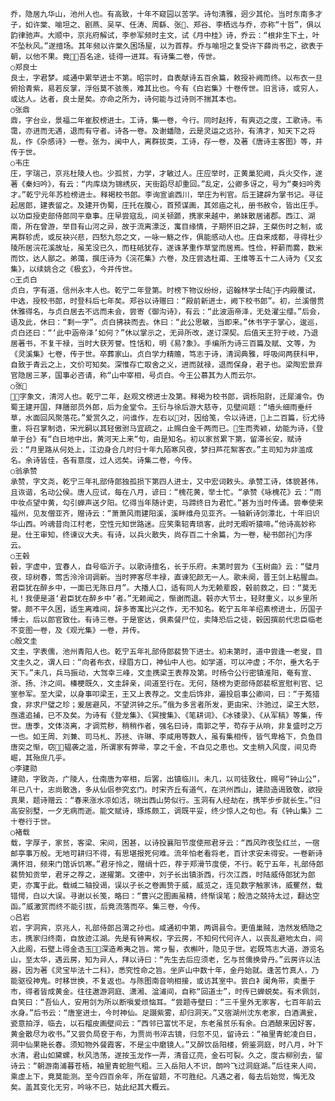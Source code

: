 <!-- { "loadSidebar": true } -->
    乔，隐居九华山，池州人也。有高致，十年不窥园以苦学。诗句清雅，迥少其伦。当时东南多才子，如许棠、喻坦之、剧燕、吴罕、任涛、周繇、张、郑谷、李栖远与乔，亦称“十哲”，俱以韵律驰声。大顺中，京兆府解试，李参军频时主文，试《月中桂》诗，乔云：“根非生下土，叶不坠秋风。”遂擅场。其年频以许棠久困场屋，以为首荐。乔与喻坦之复受许下薛尚书之，欲表于朝，以他不果。竟吾名途，徒得一进耳。有诗集二卷，传世。
    ○郑良士
    良士，字君梦。咸通中累举进士不第。昭宗时，自表献诗五百余篇，敕授补阙而终。以布衣一旦俯拾青紫，易若反掌，浮俗莫不骇羡，难其比也。今有《白岩集》十卷传世。旧言诗，或穷人，或达人。达者，良士是矣。亦命之所为，诗何能与过诗则不揣其本也。
    ○张鼎
    鼎，字台业，景福二年崔胶榜进士。工诗，集一卷，今行。同时赵抟，有爽迈之度，工歌诗。韦霭，亦进而无遇，退而有守者。诗各一卷。及谢蟠隐，云是灵运之远孙，有清才，知天下之将乱，作《杂感诗》一卷。张为，闽中人，离群拔类，工诗，存一卷，及著《唐诗主客图》等，并传于世。
    ○韦庄
    庄，字瑞己，京兆杜陵人也。少孤贫，力学，才敏过人。庄应举时，正黄巢犯阙，兵火交作，遂著《秦妇吟》，有云：“内库烧为锦绣灰，天街蹈尽却重回。”乱定，公卿多讶之，号为“奏妇吟秀才。”乾宁元年苏检榜进士。释褐校书郎。李询宣谕西川，举庄为判官。后王建辟为掌书记。寻征起居郎，建表留之。及建开伪蜀，庄托在腹心，首预谋画，其郊庙之礼，册书赦令，皆出庄手。以功臣授吏部侍郎同平章事。庄早尝寇乱，间关顿踬，携家来越中，弟妹散居诸郡。西江、湖南，所在曾游，举目有山河之异，故于流离漂泛，寓目缘情，子期怀旧之辞，王粲伤时之制，或离群轸虎，或反袂兴悲，四愁九怨之文，一咏一觞之作，俱能感动人也。庄自来成都，寻得杜少陵所居浣花溪故址，虽芜没已久，而柱砥犹存，遂诛茅重作草堂而居焉。性俭，秤薪而爨，数米而饮，达人鄙之。弟蔼，撰庄诗为《浣花集》六卷，及庄尝选杜甫、王维等五十二人诗为《又玄集》，以续姚合之《极玄》，今并传世。
    ○王贞白
    贞白，字有道，信州永丰人也。乾宁二年登第。时榜下物议纷纷，诏翰林学士陆于内殿覆试，中选，授校书郎，时登科后七年矣。郑谷以诗赠曰：“殿前新进士，阙下校书郎”。初，兰溪僧贯休雅得名，与贞白居去不远而未会，尝寄《御沟诗》，有云：“此波涵帝泽，无处濯尘缨。”后会，语及此，休曰：“剩一字”。贞白拂袂而去。休曰：“此公思敏，当即来。”休书字于掌心，逡巡，贞白还曰：“‘此中涵帝泽’如何？”休以掌示之，无异所改，遂订深契。后值天王狩于岐，乃退居著书，不复干禄，当时大获芳誉。性恬和，明《易?象》。手编所为诗三百篇及赋、文等，为《灵溪集》七卷，传于世。卒葬家山。贞白学力精赡，笃志于诗，清润典雅，呼吸间两获科甲，自致于青云之上，文价可知矣。深惟存亡取舍之义，进而就禄，退而保身，君子也。梁陶宏景弃官隐居三茅，国事必咨请，称“山中宰相，号贞白。今王公慕其为人而云尔。
    ○张
    ，字象文，清河人也。乾宁二年，赵观文榜进士及第。释褐为校书郎，调栎阳尉，迁犀浦令。伪蜀王建开国，拜膳部员外郎，后为金堂令。王衍与徐后游大慈寺，见壁间题：“墙头细雨垂纤草，水面回风聚落花。”爱赏久之，问谁作，左右以对，因给笺，令以诗进，上二百篇，衍尤待重，将召掌制诰，宋光嗣以其轻傲驸马宜疏之，止赐白金千两而已。生而秀颖，幼能为诗，《登单于台》有“白日地中出，黄河天上来“句，由是知名。初以家贫累下第，留滞长安，赋诗云：“月里路从何处上，江边身合几时归十年九陌寒风夜，梦扫芦花絮客衣。”主司知为非滥成名。余诗皆佳，各有意度，过人远矣。诗集二卷，今传。
    ○翁承赞
    承赞，字文尧，乾宁三年礼部侍郎独孤损下第四人进士，又中宏词敕头。承赞工诗，体貌甚伟，且诙谐，名动公侯。唐人应试，每在八月，谚曰：“槐花黄，举士忙。“承赞《咏槐花》云：“雨中妆点望中黄，勾引蝉声送夕阳。忆得当年随计吏，马蹄终日为君忙。”甚为当时传诵。尝奉使来福州，见友僧亚齐，赠诗云：“萧萧风雨建阳溪，溪畔维舟见亚齐。一轴新诗剑潭北，十年旧识华山西。吟魂昔向江村老，空性元知世路迷。应笑乘轺青琐客，此时无暇听猿啼。”他诗高妙称是。仕王审知，终谏议大夫。有诗，以兵火散失，尚存百二十余篇，为一卷，秘书郎孙为序云。
    ○王毂
    毂，字虚中，宜春人，自号临沂子。以歌诗擅名，长于乐府。未第时尝为《玉树曲》云：“璧月夜，琼树春，莺舌泠泠词调新。当时狎客尽丰禄，直谏犯颜无一人。歌未阕，晋王剑上粘腥血。君臣犹在醉乡中，一面已无陈日月”。大播人口，适有同人为无赖辈殴，毂前救之，曰：“莫无礼！我便是道‘君臣犹在醉乡中’者。”无赖闻之，惭谢而退。毂亦大节士，轻财重义，以乡里所誉。颇不平久困，适生离难间，辞多寄寓比兴之作，无不知名。乾宁五年羊绍素榜进士，历国子博士，后以郎官致仕。有诗三卷。于是宦达，俱素餐尸位，卖降恐后之徒，毂因撰前代忠臣临老不变图一卷，及《观光集》一卷，并传。
    ○殷文圭
    文圭，字表儒，池州青阳人也。乾宁五年礼部侍郎裴贽下进士。初未第时，道中尝逢一老叟，目文圭久之，谓人曰：“向者布衣，绿眉方口，神仙中人也。如学道，可以冲虚；不尔，垂大名于天下。”未几，兵马振动，大驾幸三峰，文圭携梁王表荐及第。时杨令公行密镇淮阳，奄有宣、浙、扬、汴之间。榛梗既久，文圭辞亲，间道至行在。无何，随榜为吏部侍郎裴枢宣慰判官、记室参军。至大梁，以身事叩梁王，王又上表荐之。文圭后饰非，遍投启事公卿间，曰：“于菟猎食，非求尸璧之珍；爰居避风，不望洪钟之乐。”俄为多言者所发，更由宋、汴驰过，梁王大怒，亟遣追捕，已不及矣。为诗有《登龙集》、《冥搜集》、《笔耕词》、《冰镂录》、《从军稿》等集，传世。唐季，文体浇离，才调荒秽，稍稍作者，强名曰诗，南郭之竽，苟存于从响，非复盛时之万一也。如王周、刘兼、司马札、苏拯、许琳、李咸用等数人，虽有集相传，皆气卑格下，负鱼目唐突之惭，窃韫袭之滥，所谓家有弊帚，享之千金，不自见之患也。文圭稍入风度，间见奇崛，其殆庶几乎。
    ○李建勋
    建勋，字致尧，广陵人，仕南唐为宰相，后罢，出镇临川。未几，以司徒致仕，赐号“钟山公”，年已八十，志尚散逸，多从仙侣参究玄门。时宋齐丘有道气，在洪州西山，建勋造谒致敬，欲授真果，题诗赠云：“春来涨水凉如活，晓出西山势似行。玉洞有人经劫在，携竿步步就长生。”归高安别墅，一夕无病而逝。能文赋诗，琢炼颇工，调既平妥，终少惊人之句也。有《钟山集》二十卷行于世。
    ○褚载
    载，字厚子，家贫，客梁、宋间，困甚，以诗投襄阳节度使邢君牙云：“西风昨夜坠红兰，一宿邮亭事万般。无地可耕归不得，有思堪报死何难。流年怕老看将老，百计求安未得安。一卷新诗满怀泪，频来门馆诉饥寒。”君牙怜之，赠绢十匹，荐于郑滑节度使，不行。乾宁五年，礼部侍郎裴贽知贡举，君牙之荐之，遂擢第。文德中，刘子长出镇浙西，行次江西，时陆威侍郎犹为郎吏，亦寓于此。载缄二轴投谒，误以子长之卷画贽于威，威览之，连见数字触家讳，威矍然，载错愕，白以大误。寻谢以长笺，略曰：“曹兴之图画虽精，终惭误笔；殷浩之兢持太过，翻达空函。”威激赏而终不能引拔，后竟流落而卒。集三卷，今传。
    ○吕岩
    岩，字洞宾，京兆人，礼部侍郎吕渭之孙也。咸通初中第，两调县令。更值巢贼，浩然发栖隐之志，携家归终南，自放迹江湖。先是有钟离权，字云房，不知何代何许人，以丧乱避地太白，间入此阁，石壁上得金诰玉，深造希夷之旨。常ヮ髻，衣槲叶，隐见于世。岩既笃志大道，游览名山，至太华，遇云房，知为异人，拜以诗曰：“先生去后应须老，乞与贫儒换骨丹。”云房许以法器，因为著《灵宝毕法十二科》，悉究性命之旨。坐庐山中数十年，金丹始就。逢苦竹真人，乃能驱役神鬼。时移世换，不复返也。与陈图南音响相接，或访其室中。尝白衤阑角带，卖墨于市，得者皆成黄金。往往遨游洞庭、潇湘、湓浦间，自称“回道士”，时传已蝉蜕矣。有术佩剑，自笑曰：“吾仙人，安用剑为所以断嗔爱烦恼耳。“尝题寺壁曰：“三千里外无家客，七百年前云水身。”后书云：“唐室进士，今时神仙。足蹑紫雾，却归洞天。”又宿湖州沈东老家，白酒满瓮，瓷意拍浮，临去，以石榴皮画壁间云：“西邻已富忧不足，东老虽贫乐有余。白酒酿来因好客，黄金散尽为收书。”又尝负局奁于布，为贾尚书淬古镜，归忽不见，留诗云：“袖里青蛇凌白日，洞中仙果艳长春。须知物外餐霞客，不是尘中磨镜人。”又醉饮岳阳楼，俯鉴洞庭，时八月，叶下水清，君山如黛螺，秋风浩荡，遂按玉龙作一弄，清音辽亮，金石可裂。久之，度古柳别去，留诗云：“朝游南浦暮苍梧，袖里青蛇胆气粗。三入岳阳人不识，朗吟飞过洞庭湖。”后往来人间，乘虚上下，竟莫能测。至今四百余年，所在留题，不可胜纪。凡遇之者，每去后始觉，悔无及矣。盖其变化无穷，吟咏不已，姑此纪其大概云。
